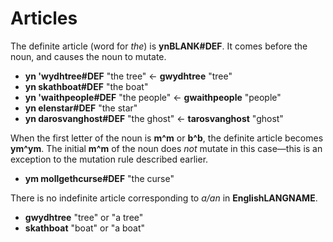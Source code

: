 # Articles

The definite article (word for _the_) is __<x-out>yn<x-src>BLANK#DEF</x-src></x-out>__. It comes before the noun, and causes the noun to mutate.

- __<x-out>yn 'wydh<x-src>tree#DEF</x-src></x-out>__ "the tree" &larr; __<x-out>gwydh<x-src>tree</x-src></x-out>__ "tree"
- __<x-out>yn skath<x-src>boat#DEF</x-src></x-out>__ "the boat"
- __<x-out>yn 'waith<x-src>people#DEF</x-src></x-out>__ "the people" &larr; __<x-out>gwaith<x-src>people</x-src></x-out>__ "people"
- __<x-out>yn elen<x-src>star#DEF</x-src></x-out>__ "the star"
- __<x-out>yn darosvan<x-src>ghost#DEF</x-src></x-out>__ "the ghost" &larr; __<x-out>tarosvan<x-src>ghost</x-src></x-out>__ "ghost"

When the first letter of the noun is __<x-out>m<x-src>^m</x-src></x-out>__ or __<x-out>b<x-src>^b</x-src></x-out>__, the definite article becomes __<x-out>ym<x-src>^ym</x-src></x-out>__. The initial __<x-out>m<x-src>^m</x-src></x-out>__ of the noun does _not_ mutate in this case—this is an exception to the mutation rule described earlier.

- __<x-out>ym mollgeth<x-src>curse#DEF</x-src></x-out>__ "the curse"

There is no indefinite article corresponding to _a/an_ in __<x-out>English<x-src>LANGNAME</x-src></x-out>__.

- __<x-out>gwydh<x-src>tree</x-src></x-out>__ "tree" or "a tree"
- __<x-out>skath<x-src>boat</x-src></x-out>__ "boat" or "a boat"
